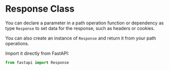 # Response Class

You can declare a parameter in a path operation function or dependency as type `Response` to set data for the response, such as headers or cookies.

You can also create an instance of `Response` and return it from your path operations.

Import it directly from FastAPI:

```python
from fastapi import Response
```